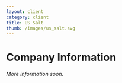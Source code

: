 ```yaml
---
layout: client
category: client
title: US Salt
thumb: /images/us_salt.svg
---
```


# Company Information

_More information soon._
